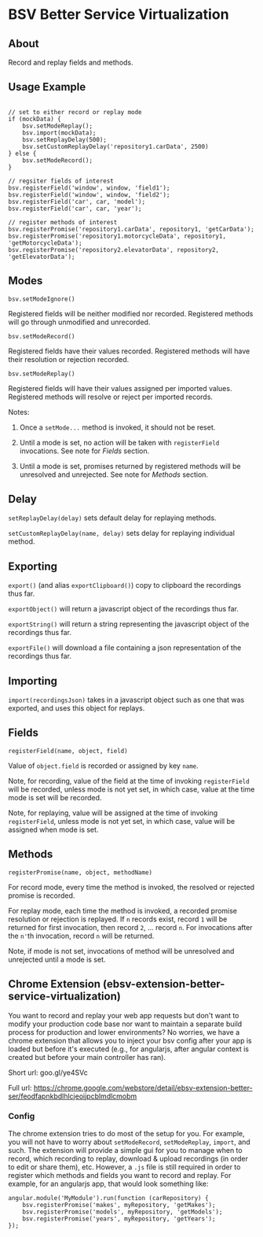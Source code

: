 # BSV Better Service Virtualization

## About

Record and replay fields and methods.

## Usage Example

```

// set to either record or replay mode
if (mockData) {
    bsv.setModeReplay();
    bsv.import(mockData);
    bsv.setReplayDelay(500);
    bsv.setCustomReplayDelay('repository1.carData', 2500)
} else {
    bsv.setModeRecord();
}

// regsiter fields of interest
bsv.registerField('window', window, 'field1');
bsv.registerField('window', window, 'field2');
bsv.registerField('car', car, 'model');
bsv.registerField('car', car, 'year');

// register methods of interest
bsv.registerPromise('repository1.carData', repository1, 'getCarData');
bsv.registerPromise('repository1.motorcycleData', repository1, 'getMotorcycleData');
bsv.registerPromise('repository2.elevatorData', repository2, 'getElevatorData');

```

## Modes

`bsv.setModeIgnore()`

Registered fields will be neither modified nor recorded. Registered methods will go through unmodified and unrecorded.

`bsv.setModeRecord()`

Registered fields have their values recorded. Registered methods will have their resolution or rejection recorded.

`bsv.setModeReplay()`

Registered fields will have their values assigned per imported values. Registered methods will resolve or reject per imported records.

Notes:

1. Once a `setMode...` method is invoked, it should not be reset.

2. Until a mode is set, no action will be taken with `registerField` invocations. See note for _Fields_ section.

3. Until a mode is set, promises returned by registered methods will be unresolved and unrejected. See note for _Methods_ section.

## Delay

`setReplayDelay(delay)` sets default delay for replaying methods.

`setCustomReplayDelay(name, delay)` sets delay for replaying individual method.

## Exporting

`export()` (and alias `exportClipboard()`) copy to clipboard the recordings thus far.

`exportObject()` will return a javascript object of the recordings thus far.

`exportString()` will return a string representing the javascript object of the recordings thus far.

`exportFile()` will download a file containing a json representation of the recordings thus far.

## Importing

`import(recordingsJson)` takes in a javascript object such as one that was exported, and uses this object for replays.

## Fields

`registerField(name, object, field)`

Value of `object.field` is recorded or assigned by key `name`.

Note, for recording, value of the field at the time of invoking `registerField` will be recorded, unless mode is not yet set, in which case, value at the time mode is set will be recorded.

Note, for replaying, value will be assigned at the time of invoking `registerField`, unless mode is not yet set, in which case, value will be assigned when mode is set.

## Methods

`registerPromise(name, object, methodName)`

For record mode, every time the method is invoked, the resolved or rejected promise is recorded.

For replay mode, each time the method is invoked, a recorded promise resolution or rejection is replayed. If `n` records exist, record `1` will be returned  for first invocation, then record `2`, ... record `n`. For invocations after the `n'`th invocation, record `n` will be returned.

Note, if mode is not set, invocations of method will be unresolved and unrejected until a mode is set.

## Chrome Extension (ebsv-extension-better-service-virtualization)

You want to record and replay your web app requests but don't want to modify your production code base nor want to maintain a separate build process for production and lower environments? No worries, we have a chrome extension that allows you to inject your bsv config after your app is loaded but before it's executed (e.g., for angularjs, after angular context is created but before your main controller has ran).

Short url: goo.gl/ye4SVc

Full url: https://chrome.google.com/webstore/detail/ebsv-extension-better-ser/feodfapnkbdlhlcjeoijpcblmdlcmobm

### Config

The chrome extension tries to do most of the setup for you. For example, you will not have to worry about `setModeRecord`, `setModeReplay`, `import`, and such. The extension will provide a simple gui for you to manage when to record, which recording to replay, download & upload recordings (in order to edit or share them), etc. However, 
a `.js` file is still required in order to register which methods and fields you want to record and replay. For example, for an angularjs app, that would look something like:

```
angular.module('MyModule').run(function (carRepository) {
    bsv.registerPromise('makes', myRepository, 'getMakes');
    bsv.registerPromise('models', myRepository, 'getModels');
    bsv.registerPromise('years', myRepository, 'getYears');
});
```